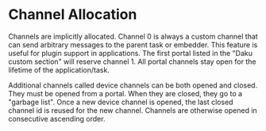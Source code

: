 # Channel Allocation

Channels are implicitly allocated.  Channel 0 is always a custom channel that
can send arbitrary messages to the parent task or embedder.  This feature is
useful for plugin support in applications.  The first portal listed in the "Daku
custom section" will reserve channel 1.  All portal channels stay open for the
lifetime of the application/task.

Additional channels called device channels can be both opened and closed.  They
must be opened from a portal.  When they are closed, they go to a
"garbage list".  Once a new device channel is opened, the last closed channel id
is reused for the new channel.  Channels are otherwise opened in consecutive
ascending order.
